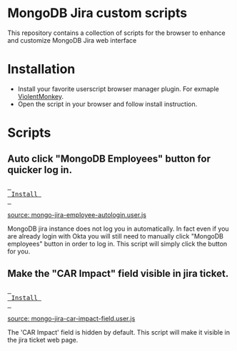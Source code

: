 # MongoDB Jira custom scripts
This repository contains a collection of scripts for the browser to enhance and customize MongoDB Jira web interface

# Installation
 - Install your favorite userscript browser manager plugin. For exmaple [ViolentMonkey](https://violentmonkey.github.io/).
 - Open the script in your browser and follow install instruction.

# Scripts
## Auto click "MongoDB Employees" button for quicker log in.
[<kbd> <br> Install <br> </kbd>](https://raw.githubusercontent.com/toto-dev/mongodb-jira-custom-scripts/main/mongo-jira-employee-autologin.user.js)

[source: mongo-jira-employee-autologin.user.js](https://github.com/toto-dev/mongodb-jira-custom-scripts/blob/main/mongo-jira-employee-autologin.user.js)

MongoDB jira instance does not log you in automatically. In fact even if you are already login with Okta you will still need to manually click "MongoDB employees" button in order to log in. This script will simply click the button for you.

## Make the "CAR Impact" field visible in jira ticket.
[<kbd> <br> Install <br> </kbd>](https://github.com/toto-dev/mongodb-jira-custom-scripts/raw/refs/heads/main/mongo-jira-car-impact-field.user.js)

[source: mongo-jira-car-impact-field.user.js](https://github.com/toto-dev/mongodb-jira-custom-scripts/blob/main/mongo-jira-car-impact-field.user.js)

The 'CAR Impact' field is hidden by default. This script will make it visible in the jira ticket web page.
